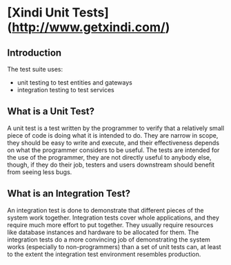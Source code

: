 # [Xindi Unit Tests] (http://www.getxindi.com/)

## Introduction

The test suite uses:

* unit testing to test entities and gateways
* integration testing to test services

## What is a Unit Test?

A unit test is a test written by the programmer to verify that a relatively small piece of code is doing what it is intended to do. 
They are narrow in scope, they should be easy to write and execute, and their effectiveness depends on what the programmer considers 
to be useful. The tests are intended for the use of the programmer, they are not directly useful to anybody else, though, if they do 
their job, testers and users downstream should benefit from seeing less bugs.

## What is an Integration Test?

An integration test is done to demonstrate that different pieces of the system work together. Integration tests cover whole applications, 
and they require much more effort to put together. They usually require resources like database instances and hardware to be allocated for 
them. The integration tests do a more convincing job of demonstrating the system works (especially to non-programmers) than a set of unit 
tests can, at least to the extent the integration test environment resembles production.